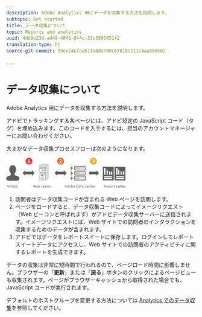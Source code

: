 ```yaml
---
description: Adobe Analytics 用にデータを収集する方法を説明します。
subtopic: Get started
title: データ収集について
topic: Reports and analytics
uuid: 4dd9a23d-ad49-4841-8f4c-32c3993851f2
translation-type: ht
source-git-commit: 99ee24efaa517e8da700c67818c111c4aa90dc02

---
```



# データ収集について

Adobe Analytics 用にデータを収集する方法を説明します。

アドビでトラッキングする各ページには、アドビ認定の JavaScript コード（タグ）を埋め込みます。このコードを入手するには、担当のアカウントマネージャーにお問い合わせください。

大まかなデータ収集プロセスフローは次のようになります。

![](assets/data_collection.png)

1. 訪問者はデータ収集コードが含まれる Web ページを訪問します。
1. ページをロードすると、データ収集コードによってイメージリクエスト（Web ビーコンと呼ばれます）がアドビデータ収集サーバーに送信されます。イメージリクエストには、Web サイトでの訪問者のインタラクションを収集するためのデータが含まれます。
1. アドビではデータをレポートスイートに保存します。ログインしてレポートスイートデータにアクセスし、Web サイトでの訪問者のアクティビティに関するレポートを生成できます。

データの収集は非常に短時間で行われるので、ページロード時間に影響しません。ブラウザーの「**更新**」または「**戻る**」ボタンのクリックによるページビューも収集されます。ページがブラウザーキャッシュから取得された場合でも、JavaScript コードが実行されます。

デフォルトのホストグループを変更する方法については [Analytics でのデータ収集](/help/import/home.md)を参照してください。

